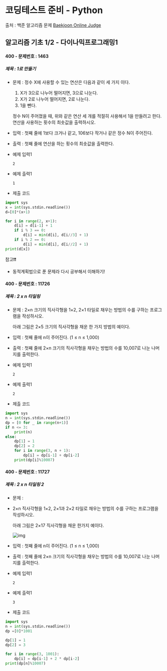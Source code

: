 # 코딩테스트 준비 - Python



출처 : 백준 알고리즘 문제 [Baekjoon Online Judge](https://www.acmicpc.net/)



## 알고리즘 기초 1/2 - 다이나믹프로그래밍1



#### 400 -  문제번호 : 1463

 ##### 제목 : 1로 만들기

- 문제 :  정수 X에 사용할 수 있는 연산은 다음과 같이 세 가지 이다.

  1. X가 3으로 나누어 떨어지면, 3으로 나눈다.
  2. X가 2로 나누어 떨어지면, 2로 나눈다.
  3. 1을 뺀다.

  정수 N이 주어졌을 때, 위와 같은 연산 세 개를 적절히 사용해서 1을 만들려고 한다. 연산을 사용하는 횟수의 최솟값을 출력하시오.

- 입력 : 첫째 줄에 1보다 크거나 같고, 106보다 작거나 같은 정수 N이 주어진다.

- 출력 : 첫째 줄에 연산을 하는 횟수의 최솟값을 출력한다.

- 예제 입력1

  ```
  2
  ```

- 예제 출력1

  ```
  1
  ```

- 제출 코드

```python
import sys
x = int(sys.stdin.readline())
d=[0]*(x+1)

for i in range(2, x+1):
    d[i] = d[i-1] + 1
    if i % 3 == 0:
        d[i] = min(d[i], d[i//3] + 1)
    if i % 2 == 0:
        d[i] = min(d[i], d[i//2] + 1)
print(d[x])
```

참고❗❗

- 동적계획법으로 푼 문제라 다시 공부해서 이해하기! 





#### 400 -  문제번호 : 11726

 ##### 제목 : 2 x n 타일링

- 문제 :  2×n 크기의 직사각형을 1×2, 2×1 타일로 채우는 방법의 수를 구하는 프로그램을 작성하시오.

  아래 그림은 2×5 크기의 직사각형을 채운 한 가지 방법의 예이다.

- 입력 : 첫째 줄에 n이 주어진다. (1 ≤ n ≤ 1,000)

- 출력 : 첫째 줄에 2×n 크기의 직사각형을 채우는 방법의 수를 10,007로 나눈 나머지를 출력한다.

- 예제 입력1

  ```
  2
  ```

- 예제 출력1

  ```
  2
  ```

- 제출 코드

```python
import sys
n = int(sys.stdin.readline())
dp = [0 for _ in range(n+1)]
if n <= 3:
    print(n)
else:
    dp[1] = 1
    dp[2] = 2
    for i in range(3, n + 1):
        dp[i] = dp[i-1] + dp[i-2]
    print(dp[i]%10007)
```



#### 400 -  문제번호 : 11727

 ##### 제목 : 2 x n 타일링 2

- 문제 : 

- 2×n 직사각형을 1×2, 2×1과 2×2 타일로 채우는 방법의 수를 구하는 프로그램을 작성하시오.

  아래 그림은 2×17 직사각형을 채운 한가지 예이다.

  ![img](https://www.acmicpc.net/upload/images/t2n2122.gif)

- 입력 : 첫째 줄에 n이 주어진다. (1 ≤ n ≤ 1,000)

- 출력 : 첫째 줄에 2×n 크기의 직사각형을 채우는 방법의 수를 10,007로 나눈 나머지를 출력한다.

- 예제 입력1

  ```
  2
  ```

- 예제 출력1

  ```
  3
  ```

- 제출 코드

```python
import sys
n = int(sys.stdin.readline())
dp =[0]*1001

dp[1] = 1
dp[2] = 3

for i in range(3, 1001):
    dp[i] = dp[i-1] + 2 * dp[i-2]
print(dp[n]%10007)
```

